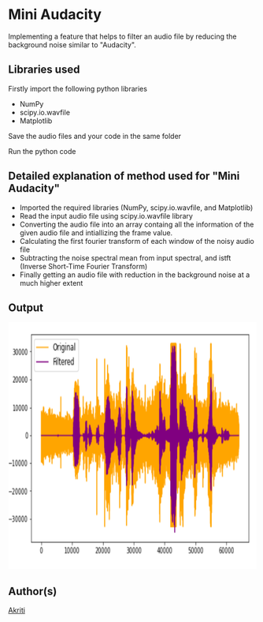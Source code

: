

# Mini Audacity
Implementing a feature that helps to filter an audio file by reducing the background noise similar to "Audacity".


## Libraries used
Firstly import the following python libraries 
* NumPy
* scipy.io.wavfile
* Matplotlib


Save the audio files and your code in the same folder

Run the python code

## Detailed explanation of method used for "Mini Audacity" 

* Imported the required libraries (NumPy, scipy.io.wavfile, and Matplotlib)
* Read the input audio file using scipy.io.wavfile library
* Converting the audio file into an array containg all the information of the given audio file and intiallizing the frame value.
* Calculating the first fourier transform of each window of the noisy audio file 
* Subtracting the noise spectral mean from input spectral, and istft (Inverse Short-Time Fourier Transform)
* Finally getting an audio file with reduction in the background noise at a much higher extent

## Output

<img src="Graph/graph.jpg" height="500px">

## Author(s)

[Akriti](https://github.com/A-kriti)



